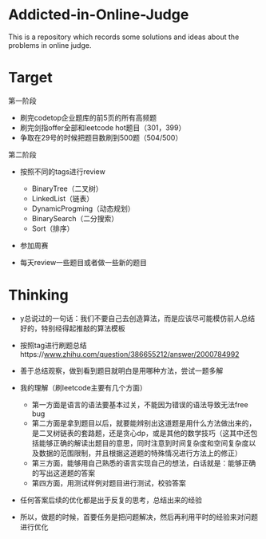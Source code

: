 # Addicted-in-Online-Judge
This is a repository which records some solutions and ideas about the problems in online judge.





# Target

第一阶段

- 刷完codetop企业题库的前5页的所有高频题
- 刷完剑指offer全部和leetcode hot题目（301，399）
- 争取在29号的时候把题目数刷到500题（504/500）



第二阶段

- 按照不同的tags进行review
  - BinaryTree（二叉树）
  - LinkedList（链表）
  - DynamicProgming（动态规划）
  - BinarySearch（二分搜索）
  - Sort（排序）

- 参加周赛
- 每天review一些题目或者做一些新的题目





# Thinking

- y总说过的一句话：我们不要自己去创造算法，而是应该尽可能模仿前人总结好的，特别经得起推敲的算法模板
- 按照tag进行刷题总结https://www.zhihu.com/question/386655212/answer/2000784992
- 善于总结观察，做到看到题目就明白是用哪种方法，尝试一题多解
- 我的理解（刷leetcode主要有几个方面）
  - 第一方面是语言的语法要基本过关，不能因为错误的语法导致无法free bug
  - 第二方面是拿到题目以后，就要能辨别出这道题是用什么方法做出来的，是二叉树链表的套路题，还是贪心dp，或是其他的数学技巧（这其中还包括能够正确的解读出题目的意思，同时注意到时间复杂度和空间复杂度以及数据的范围限制，并且根据这道题的特殊情况进行方法上的修正）
  - 第三方面，能够用自己熟悉的语言实现自己的想法，白话就是：能够正确的写出这道题的答案
  - 第四方面，用测试样例对题目进行测试，校验答案



- 任何答案后续的优化都是出于反复的思考，总结出来的经验
- 所以，做题的时候，首要任务是把问题解决，然后再利用平时的经验来对问题进行优化
